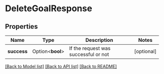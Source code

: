 # DeleteGoalResponse

## Properties

Name | Type | Description | Notes
------------ | ------------- | ------------- | -------------
**success** | Option<**bool**> | If the request was successful or not | [optional]

[[Back to Model list]](../README.md#documentation-for-models) [[Back to API list]](../README.md#documentation-for-api-endpoints) [[Back to README]](../README.md)


